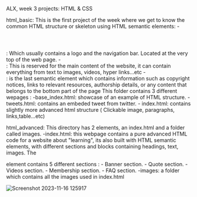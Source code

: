 ALX, week 3 projects: HTML & CSS

html_basic:
This is the first project of the week where we get to know the common HTML structure or skeleton using HTML semantic elements: 
      -<header></header>: Which usually contains a logo and the navigation bar. Located at the very top of the web page.
      -<main></main>: This is reserved for the main content of the website, it can contain everything from text to images, videos, hyper links...etc
      -<footer></footer>: is the last semantic element which contains information such as copyright notices, links to relevant resources, authorship details, or any content that belongs to the bottom part of the page
This folder contains 3 different wepages : 
      -base_index.html: showcase of an example of HTML structure.
      -tweets.html: contains an embeded tweet from twitter.
      - index.html: contains slightly more advanced html structure ( Clickable image, paragraphs, links,table...etc)

html_advanced:
This directory has 2 elements, an index.html and a folder called images.
      -index.html: this webpage contains a pure advanced HTML code for a website about "learning", its also built with HTML semantic elements, with different sections and blocks containing headings, text, images.
       The <main></main> element contains 5 different sections : 
                - Banner section.
                - Quote section.
                - Videos section.
                - Membership section.
                - FAQ section.
      -images: a folder which contains all the images used in index.html

![Screenshot 2023-11-16 125917](https://github.com/Seemow/alx_html_css/assets/129432903/baa79fc4-d3d3-4534-a64a-c34d201a2260)
